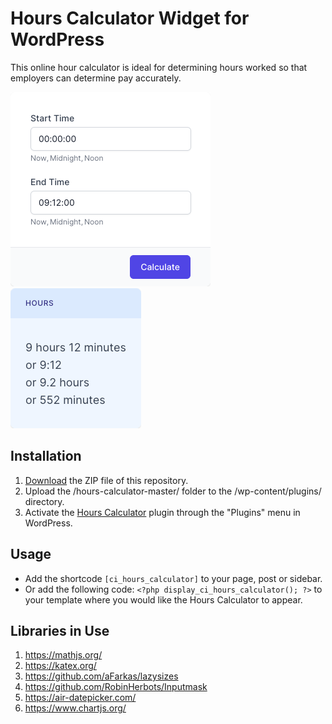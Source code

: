 # Hours Calculator Widget for WordPress

This online hour calculator is ideal for determining hours worked so that employers can determine pay accurately.

![Hours Calculator Input Form](/assets/images/screenshot-1.png "Hours Calculator Input Form")
![Hours Calculator Calculation Results](/assets/images/screenshot-2.png "Hours Calculator Calculation Results")

## Installation

1. [Download](https://github.com/pub-calculator-io/age-calculator/archive/refs/heads/master.zip) the ZIP file of this repository.
2. Upload the /hours-calculator-master/ folder to the /wp-content/plugins/ directory.
3. Activate the [Hours Calculator](https://www.calculator.io/hours-calculator/ "Hours Calculator Homepage") plugin through the "Plugins" menu in WordPress.

## Usage
* Add the shortcode `[ci_hours_calculator]` to your page, post or sidebar.
* Or add the following code: `<?php display_ci_hours_calculator(); ?>` to your template where you would like the Hours Calculator to appear.

## Libraries in Use
1. https://mathjs.org/
2. https://katex.org/
3. https://github.com/aFarkas/lazysizes
4. https://github.com/RobinHerbots/Inputmask
5. https://air-datepicker.com/
6. https://www.chartjs.org/
